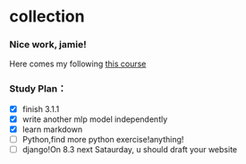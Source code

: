 # collection
### Nice work, jamie!
Here comes my following [this course](https://github.com/raynardj/python4ml)
### Study Plan：
* [x] finish 3.1.1
* [x] write another mlp model independently
* [x] learn markdown
* [ ] Python,find more python exercise!anything!
* [ ] django!On 8.3 next Sataurday, u should draft your website
